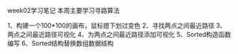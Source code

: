 week02学习笔记
本周主要学习寻路算法

1、构建一个100*100的画布，鼠标摁下划过变色
2、寻找两点之间最近路径
3、两点之间最近路径可视化
4、为两点之间最近路径添加可视化
5、Sorted构造函数编写
6、Sorted结构替换数组数据结构